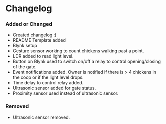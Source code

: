 # Changelog

### Added or Changed
- Created changelog :)
- README Template added
- Blynk setup
- Gesture sensor working to count chickens walking past a point.
- LDR added to read light level.
- Button on Blynk used to switch on/off a relay to control opening/closing of the gate.
- Event notifications added. Owner is notified if there is > 4 chickens in the coop or if the light level drops.
- Time delay to control relay added. 
- Ultrasonic sensor added for gate status.
- Proximity sensor used instead of ultrasonic sensor.


### Removed
- Ultrasonic sensor removed.